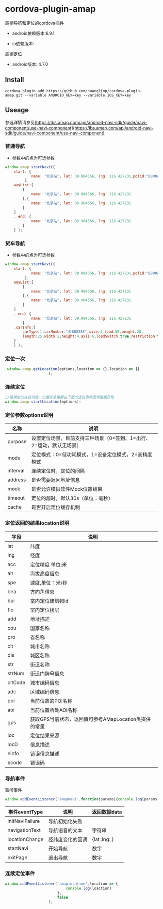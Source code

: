 # cordova-plugin-amap

高德导航和定位的cordova插件

- android依赖版本:6.9.1

- io依赖版本:

高德定位

- android版本: 4.7.0 

## Install 

`cordova plugin add https://github.com/huangliop/cordova-plugin-amap.git --variable ANDROID_KEY=key --variable IOS_KEY=key`

## Useage

参选详情请参见[https://lbs.amap.com/api/android-navi-sdk/guide/navi-component/use-navi-component](https://lbs.amap.com/api/android-navi-sdk/guide/navi-component/use-navi-component)



### 普通导航

- 参数中的点为可选参数

```js
window.amap.startNavi({
    start: { 
            name: "北京站", lat: 39.904556, lng: 116.427231,poiid:"B000A83M61"
         },
    wayList:[
        { 
            name: "北京站", lat: 39.904556, lng: 116.427231 
        },{ 
            name: "北京站", lat: 39.904556, lng: 116.427231 
        }
    ]
    , end: { 
            name: "北京站", lat: 39.904556, lng: 116.427231 
        }
    } );

```
### 货车导航

- 参数中的点为可选参数

```js
window.amap.startNavi({
    start: { 
            name: "北京站", lat: 39.904556, lng: 116.427231,poiid:"B000A83M61"
         },
    wayList:[
        { 
            name: "北京站", lat: 39.904556, lng: 116.427231 
        },{ 
            name: "北京站", lat: 39.904556, lng: 116.427231 
        }
    ]
    , end: { 
            name: "北京站", lat: 39.904556, lng: 116.427231 
        }
    ,carInfo:{
        carType:1,carNumber:"渝B88888",size:4,load:50,weight:20,
        length:25,width:2,height:4,axis:6,loadSwitch:true,restriction:true
    }
    } );
```
### 定位一次

```js
 window.amap.getLocation(options,location => {},location => {}
                    );
```
### 连续定位

```js
//连续定位在启动后，位置信息需要在下面的定位事件回调里面获取
window.amap.startLocation(options);
```

### 定位参数options说明

|名称|说明|
|--|--|
|purpose|设置定位场景，目前支持三种场景（0=签到、1=出行、2=运动，默认无场景）|
|mode|定位模式：0=低功耗模式，1=设备定位模式，2=高精度模式|
|interval|连续定位时，定位的间隔|
|address|是否需要返回地址信息|
|mock|是否允许模拟软件Mock位置结果|
|timeout|定位的超时，默认30s（单位：毫秒）|
|cache|是否开启定位缓存机制|

### 定位返回的结果location说明

|字段|说明|
|--|--|
|lat|纬度|
|lng|经度|
|acc|定位精度 单位:米|
|alt|海拔高度信息|
|spe|速度,单位：米/秒|
|bea|方向角信息|
|bui|室内定位建筑物Id|
|flo|室内定位楼层|
|add|地址描述|
|cou|国家名称|
|pro|省名称|
|cit|城市名称|
|dis|城区名称|
|str|街道名称|
|strNum|街道门牌号信息|
|citCode|城市编码信息|
|adc|区域编码信息|
|poi|当前位置的POI名称|
|aoi|当前位置所处AOI名称|
|gps|获取GPS当前状态，返回值可参考AMapLocation类提供的常量|
|loc|定位结果来源|
|locD|信息描述|
|einfo|错误信息描述|
|ecode|错误码|

### 导航事件

监听事件
```js
window.addEventListener('amapnavi',function(params){console.log(params.eventType);console.log(params.data)},false);
```

|事件eventType|说明|返回数据data|
|--|--|--|
|initNaviFailure|导航初始化失败||
|navigationText|导航语音的文本|字符串|
|locationChange|经纬度变化的回调|{lat:,lng:,}|
|startNavi|开始导航|数字|
|exitPage|退出导航|数字|

### 连续定位事件

```js
window.addEventListener('amaplocation',location => {
                            console.log(loaction)
                        },
                        false
                    );
```